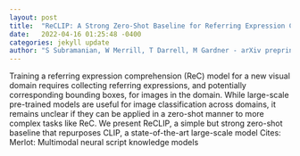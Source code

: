 ```yaml
---
layout: post
title:  "ReCLIP: A Strong Zero-Shot Baseline for Referring Expression Comprehension"
date:   2022-04-16 01:25:48 -0400
categories: jekyll update
author: "S Subramanian, W Merrill, T Darrell, M Gardner - arXiv preprint arXiv , 2022"
---
```

Training a referring expression comprehension (ReC) model for a new visual domain requires collecting referring expressions, and potentially corresponding bounding boxes, for images in the domain. While large-scale pre-trained models are useful for image classification across domains, it remains unclear if they can be applied in a zero-shot manner to more complex tasks like ReC. We present ReCLIP, a simple but strong zero-shot baseline that repurposes CLIP, a state-of-the-art large-scale model Cites: Merlot: Multimodal neural script knowledge models